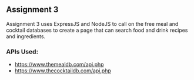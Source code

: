 ## Assignment 3

Assignment 3 uses ExpressJS and NodeJS to call on the free meal and cocktail databases to create a page that can search food and drink recipes and ingredients.

### APIs Used:
- https://www.themealdb.com/api.php
- https://www.thecocktaildb.com/api.php
